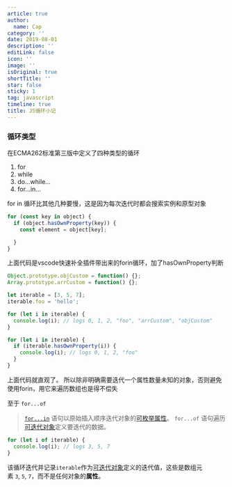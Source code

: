 ```yaml
---
article: true
author:
  name: Cap
category: ''
date: 2019-08-01
description: ''
editLink: false
icon: ''
image: ''
isOriginal: true
shortTitle: ''
star: false
sticky: 1
tag: javascript
timeline: true
title: JS循环小记
---
```





### 循环类型

在ECMA262标准第三版中定义了四种类型的循环

1. for
2. while
3. do...while...
4. for...in...

for in 循环比其他几种要慢，这是因为每次迭代时都会搜索实例和原型对象

```javascript
for (const key in object) {
  if (object.hasOwnProperty(key)) {
    const element = object[key];

  }
}
```

上面代码是vscode快速补全插件带出来的forin循环，加了hasOwnProperty判断

```javascript
Object.prototype.objCustom = function() {}; 
Array.prototype.arrCustom = function() {};

let iterable = [3, 5, 7];
iterable.foo = 'hello';

for (let i in iterable) {
  console.log(i); // logs 0, 1, 2, "foo", "arrCustom", "objCustom"
}

for (let i in iterable) {
  if (iterable.hasOwnProperty(i)) {
    console.log(i); // logs 0, 1, 2, "foo"
  }
}
```

上面代码就直观了。
所以除非明确需要迭代一个属性数量未知的对象，否则避免使用forin，用它来遍历数组也是得不偿失

至于 `for...of`

> [`for...in`](https://developer.mozilla.org/zh-CN/docs/Web/JavaScript/Reference/Statements/for...in) 语句以原始插入顺序迭代对象的[可枚举属性](https://developer.mozilla.org/zh-CN/docs/Web/JavaScript/Enumerability_and_ownership_of_properties)。
> `for...of` 语句遍历[可迭代对象](https://developer.mozilla.org/zh-CN/docs/Web/JavaScript/Guide/Iterators_and_Generators#Iterables)定义要迭代的数据。

```javascript
for (let i of iterable) {
  console.log(i); // logs 3, 5, 7
}
```

该循环迭代并记录`iterable`作为[可迭代对象](https://developer.mozilla.org/zh-CN/docs/Web/JavaScript/Guide/Iterators_and_Generators#Iterables)定义的迭代值，这些是数组元素 `3`, `5`, `7`，而不是任何对象的**属性**。
